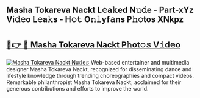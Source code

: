 ## Masha Tokareva Nackt L𝚎a𝚔ed N𝚞𝚍e - Part-xYz Vi𝚍𝚎o L𝚎a𝚔s - H𝚘𝚝 O𝚗𝚕yf𝚊ns P𝚑𝚘tos XNkpz

# <h2><a href="http://kfbvhr.oniu.top/?m=Masha+Tokareva+Nackt">🔗👉 🔴 Masha Tokareva Nackt P𝚑ot𝚘𝚜 V𝚒d𝚎o</a></h2>

[![Masha Tokareva Nackt Nu𝚍e𝚜](https://i.imgur.com/0qMVB7G.gif)](http://kfbvhr.oniu.top/?m=Masha+Tokareva+Nackt)
Web-based entertainer and multimedia designer Masha Tokareva Nackt, recognized for disseminating dance and lifestyle knowledge through trending choreographies and compact videos. Remarkable philanthropist Masha Tokareva Nackt, acclaimed for their generous contributions and efforts to improve the world.  
